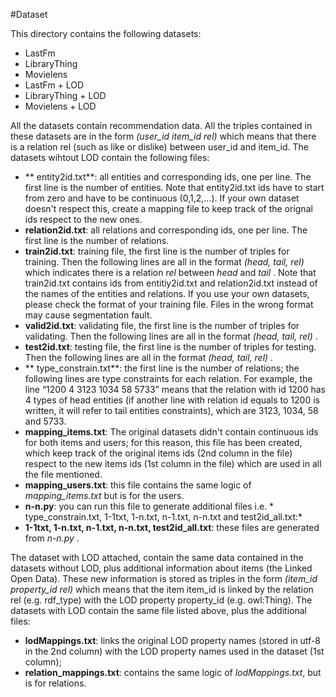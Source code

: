 #Dataset

This directory contains the following datasets:
* LastFm 
* LibraryThing
* Movielens
* LastFm + LOD
* LibraryThing + LOD
* Movielens + LOD

All the datasets contain recommendation data. All the triples contained in these datasets are in the form *(user_id item_id rel)* which means that there is a relation rel (such as like or dislike) between user_id and item_id. The datasets wihtout LOD contain the following files:
* ** entity2id.txt**: all entities and corresponding ids, one per line. The first line is the number of entities. Note that entity2id.txt ids have to start from zero and have to be continuous (0,1,2,...). If your own dataset doesn't respect this, create a mapping file to keep track of the orignal ids respect to the new ones.
* **relation2id.txt**: all relations and corresponding ids, one per line. The first line is the number of relations.
* **train2id.txt**: training file, the first line is the number of triples for training. Then the following lines are all in the format *(head, tail, rel)* which indicates there is a relation *rel* between *head*  and *tail* . Note that train2id.txt contains ids from entitiy2id.txt and relation2id.txt instead of the names of the entities and relations. If you use your own datasets, please check the format of your training file. Files in the wrong format may cause segmentation fault.
* **valid2id.txt**: validating file, the first line is the number of triples for validating. Then the following lines are all in the format *(head, tail, rel)* .
* **test2id.txt**: testing file, the first line is the number of triples for testing. Then the following lines are all in the format *(head, tail, rel)* .
* ** type_constrain.txt**: the first line is the number of relations; the following lines are type constraints for each relation. For example, the line “1200 4 3123 1034 58 5733” means that the relation with id 1200 has 4 types of head entities (if another line with relation id equals to 1200 is written, it will refer to tail entities constraints), which are 3123, 1034, 58 and 5733.
* **mapping_items.txt**: The original datasets didn't contain continuous ids for both items and users; for this reason, this file has been created, which keep track of the original items ids (2nd column in the file) respect to the new items ids (1st column in the file) which are used in all the file mentioned.
* **mapping_users.txt**: this file contains the same logic of *mapping_items.txt* but is for the users.
* **n-n.py**: you can run this file to generate additional files i.e. * type_constrain.txt, 1-1txt, 1-n.txt, n-1.txt, n-n.txt and test2id_all.txt:*
* **1-1txt, 1-n.txt, n-1.txt, n-n.txt, test2id_all.txt**:  these files are generated from *n-n.py* .

The dataset with LOD attached, contain the same data contained in the datasets without LOD, plus additional information about items (the Linked Open Data). These new information is stored as triples in the form *(item_id property_id rel)* which means that the item item_id is linked by the relation rel (e.g. rdf_type) with the LOD property property_id (e.g. owl:Thing). The datasets with LOD contain the same file listed above, plus the additional files:
* **lodMappings.txt**: links the original LOD property names (stored in utf-8 in the 2nd column) with the LOD property names used in the dataset (1st column);
* **relation_mappings.txt**: contains the same logic of *lodMappings.txt*, but is for relations.







